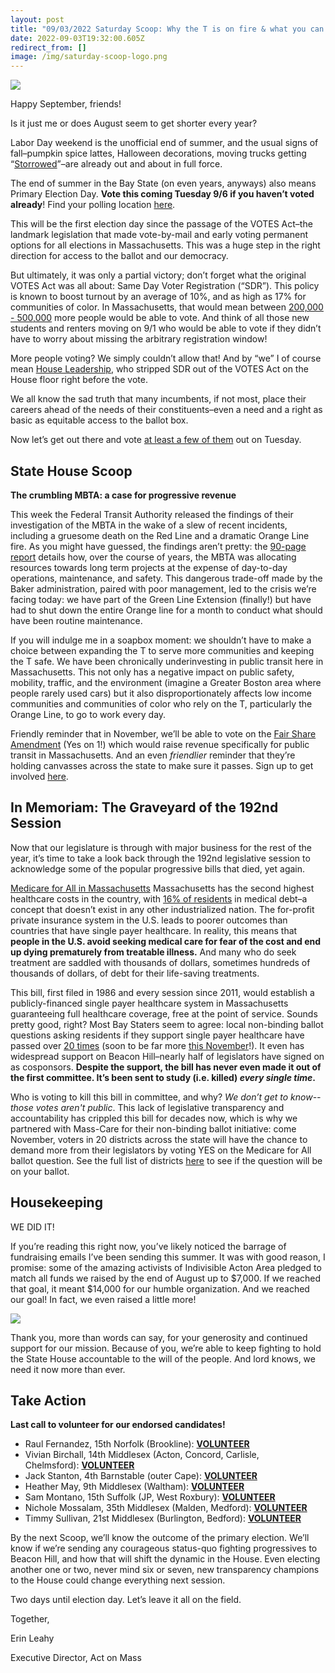 ```yaml
---
layout: post
title: "09/03/2022 Saturday Scoop: Why the T is on fire & what you can do about it"
date: 2022-09-03T19:32:00.605Z
redirect_from: []
image: /img/saturday-scoop-logo.png
---
```

![](https://nvlupin.blob.core.windows.net/images/van/EA/EA007/1/90151/images/Saturday%20Scoop.png)

Happy September, friends! 

Is it just me or does August seem to get shorter every year?

Labor Day weekend is the unofficial end of summer, and the usual signs of fall–pumpkin spice lattes, Halloween decorations, moving trucks getting “[Storrowed](https://www.cbsnews.com/boston/news/storrowing-boston-truck-height-bridge-uhaul-soldiers-field-road/?utm_medium=&emci=eecc226a-ce2b-ed11-ae83-281878b83d8a&emdi=ea000000-0000-0000-0000-000000000001&ceid={{ContactsEmailID}})”–are already out and about in full force. 

The end of summer in the Bay State (on even years, anyways) also means Primary Election Day. **Vote this coming Tuesday 9/6 if you haven’t voted already**! Find your polling location [here](https://www.sec.state.ma.us/WhereDoIVoteMA/WhereDoIVote?utm_medium=&emci=eecc226a-ce2b-ed11-ae83-281878b83d8a&emdi=ea000000-0000-0000-0000-000000000001&ceid={{ContactsEmailID}}).

This will be the first election day since the passage of the VOTES Act–the landmark legislation that made vote-by-mail and early voting permanent options for all elections in Massachusetts. This was a huge step in the right direction for access to the ballot and our democracy. 

But ultimately, it was only a partial victory; don’t forget what the original VOTES Act was all about: Same Day Voter Registration (“SDR”). This policy is known to boost turnout by an average of 10%, and as high as 17% for communities of color. In Massachusetts, that would mean between [200,000 - 500,000](https://www.boston.com/news/politics/2021/02/17/massachusetts-same-day-voter-registration/?utm_medium=&emci=eecc226a-ce2b-ed11-ae83-281878b83d8a&emdi=ea000000-0000-0000-0000-000000000001&ceid={{ContactsEmailID}}) more people would be able to vote. And think of all those new students and renters moving on 9/1 who would be able to vote if they didn’t have to worry about missing the arbitrary registration window!

More people voting? We simply couldn’t allow that! And by “we” I of course mean [House Leadership](https://www.bostonglobe.com/2022/04/06/metro/limits-democratic-impulse/?utm_medium=&emci=eecc226a-ce2b-ed11-ae83-281878b83d8a&emdi=ea000000-0000-0000-0000-000000000001&ceid={{ContactsEmailID}}), who stripped SDR out of the VOTES Act on the House floor right before the vote.

We all know the sad truth that many incumbents, if not most, place their careers ahead of the needs of their constituents–even a need and a right as basic as equitable access to the ballot box.

Now let’s get out there and vote [at least a few of them](https://actonmass.org/endorsements-2022?utm_medium=&emci=eecc226a-ce2b-ed11-ae83-281878b83d8a&emdi=ea000000-0000-0000-0000-000000000001&ceid={{ContactsEmailID}}) out on Tuesday.



## **State House Scoop** 

**The crumbling MBTA: a case for progressive revenue**

This week the Federal Transit Authority released the findings of their investigation of the MBTA in the wake of a slew of recent incidents, including a gruesome death on the Red Line and a dramatic Orange Line fire. As you might have guessed, the findings aren’t pretty: the [90-page report](https://www.masslive.com/boston/2022/08/federal-safety-report-claims-mbta-emphasizing-long-term-projects-over-daily-needs-is-a-core-issue-fueling-many-of-the-safety-problems.html?utm_medium=&emci=eecc226a-ce2b-ed11-ae83-281878b83d8a&emdi=ea000000-0000-0000-0000-000000000001&ceid={{ContactsEmailID}}) details how, over the course of years, the MBTA was allocating resources towards long term projects at the expense of day-to-day operations, maintenance, and safety. This dangerous trade-off made by the Baker administration, paired with poor management, led to the crisis we’re facing today: we have part of the Green Line Extension (finally!) but have had to shut down the entire Orange line for a month to conduct what should have been routine maintenance. 

If you will indulge me in a soapbox moment: we shouldn’t have to make a choice between expanding the T to serve more communities and keeping the T safe. We have been chronically underinvesting in public transit here in Massachusetts. This not only has a negative impact on public safety, mobility, traffic, and the environment (imagine a Greater Boston area where people rarely used cars) but it also disproportionately affects low income communities and communities of color who rely on the T, particularly the Orange Line, to go to work every day.

Friendly reminder that in November, we’ll be able to vote on the [Fair Share Amendment](https://www.fairsharema.com/?utm_medium=&emci=eecc226a-ce2b-ed11-ae83-281878b83d8a&emdi=ea000000-0000-0000-0000-000000000001&ceid={{ContactsEmailID}}) (Yes on 1!) which would raise revenue specifically for public transit in Massachusetts. And an even *friendlier* reminder that they’re holding canvasses across the state to make sure it passes. Sign up to get involved [here](https://www.fairsharema.com/join-us?utm_medium=&emci=eecc226a-ce2b-ed11-ae83-281878b83d8a&emdi=ea000000-0000-0000-0000-000000000001&ceid={{ContactsEmailID}}).



## In Memoriam: The Graveyard of the 192nd Session

Now that our legislature is through with major business for the rest of the year, it’s time to take a look back through the 192nd legislative session to acknowledge some of the popular progressive bills that died, yet again.

[Medicare for All in Massachusetts](https://actonmass.org/bills/medicare-for-all/?utm_medium=&emci=eecc226a-ce2b-ed11-ae83-281878b83d8a&emdi=ea000000-0000-0000-0000-000000000001&ceid={{ContactsEmailID}})
Massachusetts has the second highest healthcare costs in the country, with [16% of residents](https://www.naswma.org/news/374676/In-Support-of-a-Single-Payer-Health-Care-System.htm?utm_medium=&emci=eecc226a-ce2b-ed11-ae83-281878b83d8a&emdi=ea000000-0000-0000-0000-000000000001&ceid={{ContactsEmailID}}) in medical debt–a concept that doesn’t exist in any other industrialized nation. The for-profit private insurance system in the U.S. leads to poorer outcomes than countries that have single payer healthcare. In reality, this means that **people in the U.S. avoid seeking medical care for fear of the cost and end up dying prematurely from treatable illness.** And many who do seek treatment are saddled with thousands of dollars, sometimes hundreds of thousands of dollars, of debt for their life-saving treatments. 

This bill, first filed in 1986 and every session since 2011, would establish a publicly-financed single payer healthcare system in Massachusetts guaranteeing full healthcare coverage, free at the point of service. Sounds pretty good, right? Most Bay Staters seem to agree: local non-binding ballot questions asking residents if they support single payer healthcare have passed over [20 times](https://www.thirdway.org/report/single-payer-health-care-a-tale-of-3-states?utm_medium=&emci=eecc226a-ce2b-ed11-ae83-281878b83d8a&emdi=ea000000-0000-0000-0000-000000000001&ceid={{ContactsEmailID}}) (soon to be far more [this November](https://masscare.org/2022ballot/?utm_medium=&emci=eecc226a-ce2b-ed11-ae83-281878b83d8a&emdi=ea000000-0000-0000-0000-000000000001&ceid={{ContactsEmailID}})!). It even has widespread support on Beacon Hill–nearly half of legislators have signed on as cosponsors. **Despite the support, the bill has never even made it out of the first committee. It’s been sent to study (i.e. killed) *every single time*.** 

Who is voting to kill this bill in committee, and why? *We don’t get to know--those votes aren't public*. This lack of legislative transparency and accountability has crippled this bill for decades now, which is why we partnered with Mass-Care for their non-binding ballot initiative: come November, voters in 20 districts across the state will have the chance to demand more from their legislators by voting YES on the Medicare for All ballot question. See the full list of districts [here](https://masscare.org/2022ballot/?utm_medium=&emci=eecc226a-ce2b-ed11-ae83-281878b83d8a&emdi=ea000000-0000-0000-0000-000000000001&ceid={{ContactsEmailID}}) to see if the question will be on your ballot. 

## Housekeeping

WE DID IT!

If you’re reading this right now, you’ve likely noticed the barrage of fundraising emails I’ve been sending this summer. It was with good reason, I promise: some of the amazing activists of Indivisible Acton Area pledged to match all funds we raised by the end of August up to $7,000. If we reached that goal, it meant $14,000 for our humble organization. And we reached our goal! In fact, we even raised a little more!

![](/img/screen-shot-2022-09-03-at-5.26.41-pm.png)

Thank you, more than words can say, for your generosity and continued support for our mission. Because of you, we’re able to keep fighting to hold the State House accountable to the will of the people. And lord knows, we need it now more than ever.



## T﻿ake Action

**Last call to volunteer for our endorsed candidates!**

* Raul Fernandez, 15th Norfolk (Brookline): **[VOLUNTEER](https://www.raulforrep.com/events?utm_medium=&emci=eecc226a-ce2b-ed11-ae83-281878b83d8a&emdi=ea000000-0000-0000-0000-000000000001&ceid={{ContactsEmailID}})**
* Vivian Birchall, 14th Middlesex (Acton, Concord, Carlisle, Chelmsford): **[VOLUNTEER](https://www.vivianbirchall.com/volunteer?utm_medium=&emci=eecc226a-ce2b-ed11-ae83-281878b83d8a&emdi=ea000000-0000-0000-0000-000000000001&ceid={{ContactsEmailID}})**
* Jack Stanton, 4th Barnstable (outer Cape): **[VOLUNTEER](https://secure.ngpvan.com/AbrezKgRAECTR9MSLJebvw2?utm_medium=&emci=eecc226a-ce2b-ed11-ae83-281878b83d8a&emdi=ea000000-0000-0000-0000-000000000001&ceid={{ContactsEmailID}})**
* Heather May, 9th Middlesex (Waltham): **[VOLUNTEER](https://www.heatherforwaltham.com/get-involved?utm_medium=&emci=eecc226a-ce2b-ed11-ae83-281878b83d8a&emdi=ea000000-0000-0000-0000-000000000001&ceid={{ContactsEmailID}})**
* Sam Montano, 15th Suffolk (JP, West Roxbury): **[VOLUNTEER](https://www.samforboston.com/?utm_medium=&emci=eecc226a-ce2b-ed11-ae83-281878b83d8a&emdi=ea000000-0000-0000-0000-000000000001&ceid={{ContactsEmailID}}#contact)**
* Nichole Mossalam, 35th Middlesex (Malden, Medford): **[VOLUNTEER](https://votemossalam.com/campaign-events-iframe/?utm_medium=&emci=eecc226a-ce2b-ed11-ae83-281878b83d8a&emdi=ea000000-0000-0000-0000-000000000001&ceid={{ContactsEmailID}})**
* Timmy Sullivan, 21st Middlesex (Burlington, Bedford): **[VOLUNTEER](https://docs.google.com/forms/d/e/1FAIpQLSeLW_WpSqrkNBQxAle6idzgM2K_COzqLD14mv1DzGXjdfPLqg/viewform?c=0&flr=0&vc=0&w=1&utm_medium=&emci=eecc226a-ce2b-ed11-ae83-281878b83d8a&emdi=ea000000-0000-0000-0000-000000000001&ceid={{ContactsEmailID}})**



By the next Scoop, we’ll know the outcome of the primary election. We’ll know if we’re sending any courageous status-quo fighting progressives to Beacon Hill, and how that will shift the dynamic in the House. Even electing another one or two, never mind six or seven, new transparency champions to the House could change everything next session.

Two days until election day. Let’s leave it all on the field.

Together,

Erin Leahy

Executive Director, Act on Mass